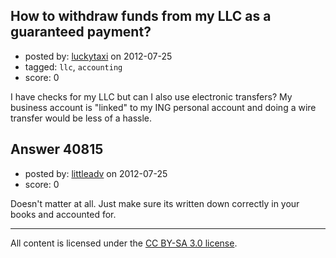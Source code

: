 ## How to withdraw funds from my LLC as a guaranteed payment?

- posted by: [luckytaxi](https://stackexchange.com/users/-1/15584-luckytaxi) on 2012-07-25
- tagged: `llc`, `accounting`
- score: 0

I have checks for my LLC but can I also use electronic transfers? My business account is "linked" to my ING personal account and doing a wire transfer would be less of a hassle.


## Answer 40815

- posted by: [littleadv](https://stackexchange.com/users/-1/13808-littleadv) on 2012-07-25
- score: 0

Doesn't matter at all. Just make sure its written down correctly in your books and accounted for.



---

All content is licensed under the [CC BY-SA 3.0 license](https://creativecommons.org/licenses/by-sa/3.0/).
